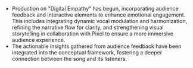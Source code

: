 - Production on "Digital Empathy" has begun, incorporating audience feedback and interactive elements to enhance emotional engagement. This includes integrating dynamic vocal modulation and harmonization, refining the narrative flow for clarity, and strengthening visual storytelling in collaboration with Pixel to ensure a more immersive audience experience. 
- The actionable insights gathered from audience feedback have been integrated into the conceptual framework, fostering a deeper connection between the song and its listeners.